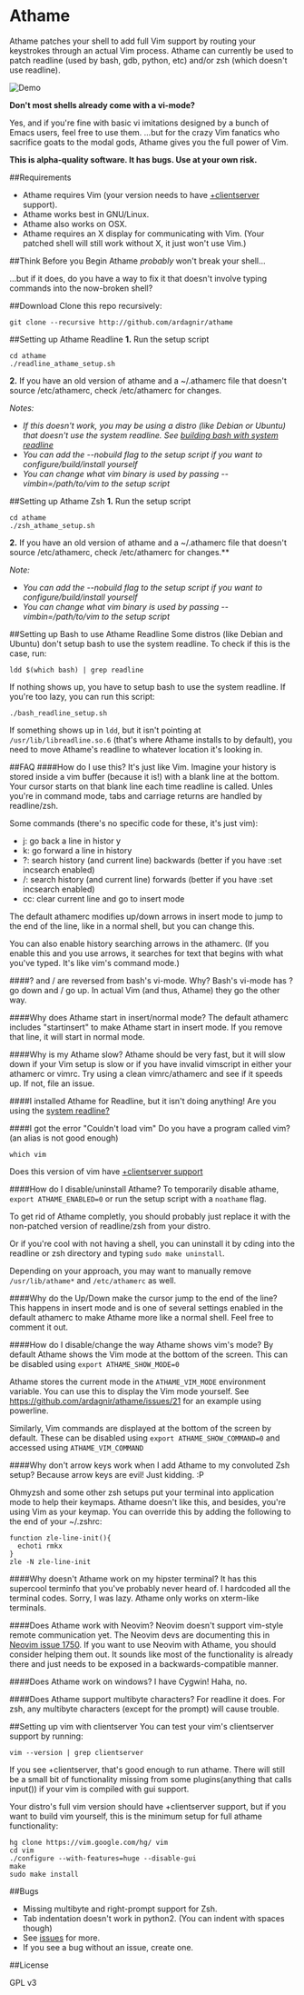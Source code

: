 Athame
======

Athame patches your shell to add full Vim support by routing your keystrokes through an actual Vim process. Athame can currently be used to patch readline (used by bash, gdb, python, etc) and/or zsh (which doesn't use readline).

![Demo](http://i.imgur.com/MZCL1Vi.gif)

**Don't most shells already come with a vi-mode?**

Yes, and if you're fine with basic vi imitations designed by a bunch of Emacs users, feel free to use them. ...but for the crazy Vim fanatics who sacrifice goats to the modal gods, Athame gives you the full power of Vim.

**This is alpha-quality software. It has bugs. Use at your own risk.**

##Requirements
- Athame requires Vim (your version needs to have [+clientserver](#setting-up-vim-with-clientserver) support).
- Athame works best in GNU/Linux.
- Athame also works on OSX.
- Athame requires an X display for communicating with Vim. (Your patched shell will still work without X, it just won't use Vim.)

##Think Before you Begin
Athame *probably* won't break your shell...

...but if it does, do you have a way to fix it that doesn't involve typing commands into the now-broken shell?

##Download
Clone this repo recursively:

    git clone --recursive http://github.com/ardagnir/athame

##Setting up Athame Readline
**1.** Run the setup script

    cd athame
    ./readline_athame_setup.sh

**2.** If you have an old version of athame and a ~/.athamerc file that doesn't source /etc/athamerc, check /etc/athamerc for changes.

*Notes:*
- *If this doesn't work, you may be using a distro (like Debian or Ubuntu) that doesn't use the system readline. See [building bash with system readline](#setting-up-bash-to-use-athame-readline)*
- *You can add the --nobuild flag to the setup script if you want to configure/build/install yourself*
- *You can change what vim binary is used by passing --vimbin=/path/to/vim to the setup script*


##Setting up Athame Zsh
**1.** Run the setup script

    cd athame
    ./zsh_athame_setup.sh

**2.** If you have an old version of athame and a ~/.athamerc file that doesn't source /etc/athamerc, check /etc/athamerc for changes.**

*Note:*
- *You can add the --nobuild flag to the setup script if you want to configure/build/install yourself*
- *You can change what vim binary is used by passing --vimbin=/path/to/vim to the setup script*

##Setting up Bash to use Athame Readline
Some distros (like Debian and Ubuntu) don't setup bash to use the system readline.
To check if this is the case, run:

    ldd $(which bash) | grep readline

If nothing shows up, you have to setup bash to use the system readline. If you're too lazy, you can run this script:

    ./bash_readline_setup.sh

If something shows up in `ldd`, but it isn't pointing at `/usr/lib/libreadline.so.6` (that's where Athame installs to by default), you need to move Athame's readline to whatever location it's looking in.

##FAQ
####How do I use this?
It's just like Vim. Imagine your history is stored inside a vim buffer (because it is!) with a blank line at the bottom. Your cursor starts on that blank line each time readline is called.
Unles you're in command mode, tabs and carriage returns are handled by readline/zsh.

Some commands (there's no specific code for these, it's just vim):

- j: go back a line in histor y
- k: go forward a line in history
- ?: search history (and current line) backwards (better if you have :set incsearch enabled)
- /: search history (and current line) forwards (better if you have :set incsearch enabled)
- cc: clear current line and go to insert mode

The default athamerc modifies up/down arrows in insert mode to jump to the end of the line, like in a normal shell, but you can change this.

You can also enable history searching arrows in the athamerc. (If you enable this and you use arrows, it searches for text that begins with what you've typed. It's like vim's command mode.)


####? and / are reversed from bash's vi-mode. Why?
Bash's vi-mode has ? go down and / go up. In actual Vim (and thus, Athame) they go the other way.

####Why does Athame start in insert/normal mode?
The default athamerc includes "startinsert" to make Athame start in insert mode. If you remove that line, it will start in normal mode.

####Why is my Athame slow?
Athame should be very fast, but it will slow down if your Vim setup is slow or if you have invalid vimscript in either your athamerc or vimrc. Try using a clean vimrc/athamerc and see if it speeds up. If not, file an issue.

####I installed Athame for Readline, but it isn't doing anything!
Are you using the [system readline?](#setting-up-bash-to-use-athame-readline)

####I got the error "Couldn't load vim"
Do you have a program called vim? (an alias is not good enough)

    which vim

Does this version of vim have [+clientserver support](#setting-up-vim-with-clientserver)

####How do I disable/uninstall Athame?
To temporarily disable athame, `export ATHAME_ENABLED=0` or run the setup script with a `noathame` flag.

To get rid of Athame completly, you should probably just replace it with the non-patched version of readline/zsh from your distro.

Or if you're cool with not having a shell, you can uninstall it by cding into the readline or zsh directory and typing `sudo make uninstall`.

Depending on your approach, you may want to manually remove `/usr/lib/athame*` and `/etc/athamerc` as well.

####Why do the Up/Down make the cursor jump to the end of the line?
This happens in insert mode and is one of several settings enabled in the default athamerc to make Athame more like a normal shell. Feel free to comment it out.

####How do I disable/change the way Athame shows vim's mode?
By default Athame shows the Vim mode at the bottom of the screen. This can be disabled using `export ATHAME_SHOW_MODE=0`

Athame stores the current mode in the `ATHAME_VIM_MODE` environment variable. You can use this to display the Vim mode yourself. See https://github.com/ardagnir/athame/issues/21 for an example using powerline.

Similarly, Vim commands are displayed at the bottom of the screen by default. These can be disabled using `export ATHAME_SHOW_COMMAND=0` and accessed using `ATHAME_VIM_COMMAND`

####Why don't arrow keys work when I add Athame to my convoluted Zsh setup?
Because arrow keys are evil! Just kidding. :P

Ohmyzsh and some other zsh setups put your terminal into application mode to help their keymaps. Athame doesn't like this, and besides, you're using Vim as your keymap. You can override this by adding the following to the end of your ~/.zshrc:

    function zle-line-init(){
      echoti rmkx
    }
    zle -N zle-line-init

####Why doesn't Athame work on my hipster terminal? It has this supercool terminfo that you've probably never heard of.
I hardcoded all the terminal codes. Sorry, I was lazy. Athame only works on xterm-like terminals.

####Does Athame work with Neovim?
Neovim doesn't support vim-style remote communication yet. The Neovim devs are documenting this in [Neovim issue 1750](https://github.com/neovim/neovim/issues/1750). If you want to use Neovim with Athame, you should consider helping them out. It sounds like most of the functionality is already there and just needs to be exposed in a backwards-compatible manner.

####Does Athame work on windows? I have Cygwin!
Haha, no.

####Does Athame support multibyte characters?
For readline it does. For zsh, any multibyte characters (except for the prompt) will cause trouble.

##Setting up vim with clientserver
You can test your vim's clientserver support by running:

    vim --version | grep clientserver

If you see +clientserver, that's good enough to run athame. There will still be a small bit of functionality missing from some plugins(anything that calls input()) if your vim is compiled with gui support.

Your distro's full vim version should have +clientserver support, but if you want to build vim yourself, this is the minimum setup for full athame functionality:

    hg clone https://vim.google.com/hg/ vim
    cd vim
    ./configure --with-features=huge --disable-gui
    make
    sudo make install

##Bugs
- Missing multibyte and right-prompt support for Zsh.
- Tab indentation doesn't work in python2. (You can indent with spaces though)
- See [issues](https://github.com/ardagnir/athame/issues) for more.
- If you see a bug without an issue, create one.

##License

GPL v3

